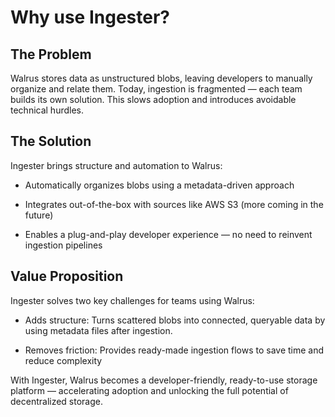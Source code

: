 # Why use Ingester?

## The Problem

Walrus stores data as unstructured blobs, leaving developers to manually organize and relate them.
Today, ingestion is fragmented — each team builds its own solution. This slows adoption and introduces avoidable technical hurdles.

## The Solution

Ingester brings structure and automation to Walrus:

- Automatically organizes blobs using a metadata-driven approach

- Integrates out-of-the-box with sources like AWS S3 (more coming in the future)

- Enables a plug-and-play developer experience — no need to reinvent ingestion pipelines

## Value Proposition

Ingester solves two key challenges for teams using Walrus:

- Adds structure: Turns scattered blobs into connected, queryable data by using metadata files after ingestion.

- Removes friction: Provides ready-made ingestion flows to save time and reduce complexity

With Ingester, Walrus becomes a developer-friendly, ready-to-use storage platform — accelerating adoption and unlocking the full potential of decentralized storage.
